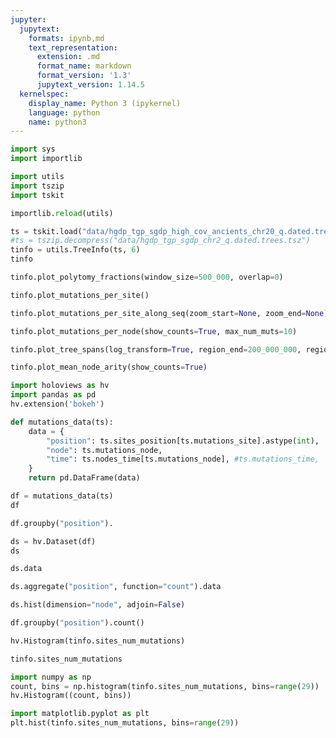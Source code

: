 ```yaml
---
jupyter:
  jupytext:
    formats: ipynb,md
    text_representation:
      extension: .md
      format_name: markdown
      format_version: '1.3'
      jupytext_version: 1.14.5
  kernelspec:
    display_name: Python 3 (ipykernel)
    language: python
    name: python3
---
```


```python
import sys
import importlib

import utils
import tszip
import tskit

importlib.reload(utils)

ts = tskit.load("data/hgdp_tgp_sgdp_high_cov_ancients_chr20_q.dated.trees")
#ts = tszip.decompress("data/hgdp_tgp_sgdp_chr2_q.dated.trees.tsz")
tinfo = utils.TreeInfo(ts, 6)
tinfo
```

```python
tinfo.plot_polytomy_fractions(window_size=500_000, overlap=0)
```

```python
tinfo.plot_mutations_per_site()
```

```python
tinfo.plot_mutations_per_site_along_seq(zoom_start=None, zoom_end=None)
```

```python
tinfo.plot_mutations_per_node(show_counts=True, max_num_muts=10)
```

```python
tinfo.plot_tree_spans(log_transform=True, region_end=200_000_000, region_start=190_000_000, show_counts=True)
```

```python
tinfo.plot_mean_node_arity(show_counts=True)
```

```python
import holoviews as hv
import pandas as pd
hv.extension('bokeh')
```

```python
def mutations_data(ts):
    data = {
        "position": ts.sites_position[ts.mutations_site].astype(int),
        "node": ts.mutations_node,
        "time": ts.nodes_time[ts.mutations_node], #ts.mutations_time,
    }
    return pd.DataFrame(data)

df = mutations_data(ts)
df
```

```python
df.groupby("position").
```

```python
ds = hv.Dataset(df)
ds
```

```python
ds.data
```

```python
ds.aggregate("position", function="count").data
```

```python
ds.hist(dimension="node", adjoin=False)
```

```python
df.groupby("position").count()
```

```python
hv.Histogram(tinfo.sites_num_mutations)
```

```python
tinfo.sites_num_mutations
```

```python
import numpy as np
count, bins = np.histogram(tinfo.sites_num_mutations, bins=range(29))
hv.Histogram((count, bins))
```

```python
import matplotlib.pyplot as plt
plt.hist(tinfo.sites_num_mutations, bins=range(29))
```
